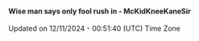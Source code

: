 #### Wise man says only fool rush in - McKidKneeKaneSir
Updated on 12/11/2024 - 00:51:40 (UTC) Time Zone
